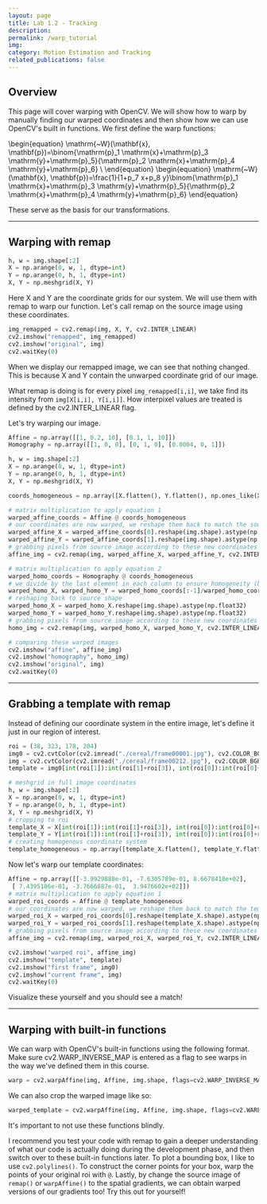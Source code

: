 ```yaml
---
layout: page
title: Lab 1.2 - Tracking
description:
permalink: /warp_tutorial
img: 
category: Motion Estimation and Tracking
related_publications: false
---
```


## Overview

This page will cover warping with OpenCV. We will show how to warp by manually finding our warped coordinates and then show how we can use OpenCV's built in functions. We first define the warp functions:

\begin{equation}
\mathrm{~W}(\mathbf{x}, \mathbf{p})=\binom{\mathrm{p}_1 \mathrm{x}+\mathrm{p}_3 \mathrm{y}+\mathrm{p}_5}{\mathrm{p}_2 \mathrm{x}+\mathrm{p}_4 \mathrm{y}+\mathrm{p}_6} \\
\end{equation}
\begin{equation}
\mathrm{~W}(\mathbf{x}, \mathbf{p})=\frac{1}{1+p_7 x+p_8 y}\binom{\mathrm{p}_1 \mathrm{x}+\mathrm{p}_3 \mathrm{y}+\mathrm{p}_5}{\mathrm{p}_2 \mathrm{x}+\mathrm{p}_4 \mathrm{y}+\mathrm{p}_6}
\end{equation}

These serve as the basis for our transformations.

---

## Warping with remap

```python
h, w = img.shape[:2]
X = np.arange(0, w, 1, dtype=int)
Y = np.arange(0, h, 1, dtype=int)
X, Y = np.meshgrid(X, Y)
```
Here X and Y are the coordinate grids for our system. We will use them with remap to warp our function. Let's call remap on the source image using these coordinates.

```python
img_remapped = cv2.remap(img, X, Y, cv2.INTER_LINEAR)
cv2.imshow("remapped", img_remapped)
cv2.imshow("original", img)
cv2.waitKey(0)
```
When we display our remapped image, we can see that nothing changed. This is because X and Y contain the unwarped coordinate grid of our image.

What remap is doing is for every pixel `img_remapped[i,i]`, we take find its intensity from `img[X[i,i], Y[i,i]]`. How interpixel values are treated is defined by the cv2.INTER_LINEAR flag.

Let's try warping our image.

```python
Affine = np.array([[1, 0.2, 10], [0.1, 1, 10]])
Homography = np.array([[1, 0, 0], [0, 1, 0], [0.0004, 0, 1]])

h, w = img.shape[:2]
X = np.arange(0, w, 1, dtype=int)
Y = np.arange(0, h, 1, dtype=int)
X, Y = np.meshgrid(X, Y)

coords_homogeneous = np.array([X.flatten(), Y.flatten(), np.ones_like(X).flatten()])

# matrix multiplication to apply equation 1
warped_affine_coords = Affine @ coords_homogeneous
# our coordinates are now warped, we reshape them back to match the source shape
warped_affine_X = warped_affine_coords[0].reshape(img.shape).astype(np.float32)
warped_affine_Y = warped_affine_coords[1].reshape(img.shape).astype(np.float32)
# grabbing pixels from source image according to these new coordinates
affine_img = cv2.remap(img, warped_affine_X, warped_affine_Y, cv2.INTER_LINEAR)

# matrix multiplication to apply equation 2
warped_homo_coords = Homography @ coords_homogeneous
# we divide by the last element in each column to ensure homogeneity (basically, all same scale)
warped_homo_X, warped_homo_Y = warped_homo_coords[:-1]/warped_homo_coords[-1]
# reshaping back to source shape
warped_homo_X = warped_homo_X.reshape(img.shape).astype(np.float32)
warped_homo_Y = warped_homo_Y.reshape(img.shape).astype(np.float32)
# grabbing pixels from source image according to these new coordinates
homo_img = cv2.remap(img, warped_homo_X, warped_homo_Y, cv2.INTER_LINEAR)

# comparing these warped images
cv2.imshow("affine", affine_img)
cv2.imshow("homography", homo_img)
cv2.imshow("original", img)
cv2.waitKey(0)

```

--- 

## Grabbing a template with remap
Instead of defining our coordinate system in the entire image, let's define it just in our region of interest.

```python
roi = (38, 323, 178, 204)
img0 = cv2.cvtColor(cv2.imread("./cereal/frame00001.jpg"), cv2.COLOR_BGR2GRAY)
img = cv2.cvtColor(cv2.imread("./cereal/frame00212.jpg"), cv2.COLOR_BGR2GRAY)
template = img0[int(roi[1]):int(roi[1]+roi[3]), int(roi[0]):int(roi[0]+roi[2])]

# meshgrid in full image coordinates
h, w = img.shape[:2]
X = np.arange(0, w, 1, dtype=int)
Y = np.arange(0, h, 1, dtype=int)
X, Y = np.meshgrid(X, Y)
# cropping to roi
template_X = X[int(roi[1]):int(roi[1]+roi[3]), int(roi[0]):int(roi[0]+roi[2])]
template_Y = Y[int(roi[1]):int(roi[1]+roi[3]), int(roi[0]):int(roi[0]+roi[2])]
# creating homogenous coordinate system
template_homogeneous = np.array([template_X.flatten(), template_Y.flatten(), np.ones_like(template_X).flatten()])
```

Now let's warp our template coordinates:

```python
Affine = np.array([[-3.9929888e-01, -7.6305789e-01, 8.6678418e+02],
 [ 7.4395186e-01, -3.7666887e-01,  3.9476602e+02]])
# matrix multiplication to apply equation 1
warped_roi_coords = Affine @ template_homogeneous
# our coordinates are now warped, we reshape them back to match the template shape
warped_roi_X = warped_roi_coords[0].reshape(template_X.shape).astype(np.float32)
warped_roi_Y = warped_roi_coords[1].reshape(template_X.shape).astype(np.float32)
# grabbing pixels from source image according to these new coordinates
affine_img = cv2.remap(img, warped_roi_X, warped_roi_Y, cv2.INTER_LINEAR)

cv2.imshow("warped roi", affine_img)
cv2.imshow("template", template)
cv2.imshow("first frame", img0)
cv2.imshow("current frame", img)
cv2.waitKey(0)
```

Visualize these yourself and you should see a match!

---

## Warping with built-in functions

We can warp with OpenCV's built-in functions using the following format. Make sure cv2.WARP_INVERSE_MAP is entered as a flag to see warps in the way we've defined them in this course.

```python
warp = cv2.warpAffine(img, Affine, img.shape, flags=cv2.WARP_INVERSE_MAP)
```

We can also crop the warped image like so:

```python
warped_template = cv2.warpAffine(img, Affine, img.shape, flags=cv2.WARP_INVERSE_MAP)[int(roi[1]):int(roi[1]+roi[3]), int(roi[0]):int(roi[0]+roi[2])]
```

It's important to not use these functions blindly. 

I recommend you test your code with remap to gain a deeper understanding of what our code is actually doing during the development phase, and then switch over to these built-in functions later.
To plot a bounding box, I like to use `cv2.polylines()`. To construct the corner points for your box, warp the points of your original roi with `@`.
Lastly, by change the source image of `remap()` or `warpAffine()` to the spatial gradients, we can obtain warped versions of our gradients too! Try this out for yourself!

